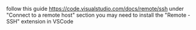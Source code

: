 follow this guide 
https://code.visualstudio.com/docs/remote/ssh
under "Connect to a remote host" section you may need to install the "Remote - SSH" extension in VSCode
